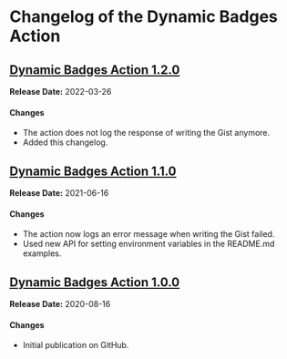 # Changelog of the Dynamic Badges Action

## [Dynamic Badges Action 1.2.0](https://github.com/Schneegans/dynamic-badges-action/tree/v1.2.0)

**Release Date:** 2022-03-26

#### Changes

* The action does not log the response of writing the Gist anymore.
* Added this changelog.


## [Dynamic Badges Action 1.1.0](https://github.com/Schneegans/dynamic-badges-action/tree/v1.1.0)

**Release Date:** 2021-06-16

#### Changes

* The action now logs an error message when writing the Gist failed.
* Used new API for setting environment variables in the README.md examples.


## [Dynamic Badges Action 1.0.0](https://github.com/Schneegans/dynamic-badges-action/tree/v1.0.0)

**Release Date:** 2020-08-16

#### Changes

* Initial publication on GitHub.

